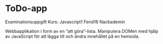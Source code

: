 # ToDo-app
  Examinationsuppgift 
  Kurs: Javascript1 
  Fend16 Nackademin

Webbapplikation i form av en “att göra”-lista. Manipulera DOMen med hjälp av JavaScript för att lägga till och ändra innehållet på en hemsida.
